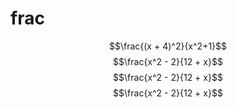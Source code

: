 # frac

$$\frac{(x + 4)^2}{x^2+1}$$
$$\frac{x^2 - 2}{12 + x}$$
$$\frac{x^2 - 2}{12 + x}$$
$$\frac{x^2 - 2}{12 + x}$$